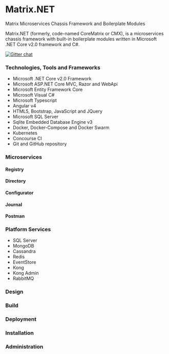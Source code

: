 # Matrix.NET

Matrix Microservices Chassis Framework and Boilerplate Modules

Matrix.NET (formerly, code-named CoreMatrix or CMX), is a microservices chassis framework with built-in boilerplate modules written in Microsoft .NET Core v2.0 framework and C#.

[![Gitter chat](https://badges.gitter.im/gitterHQ/gitter.png)](https://gitter.im/parameshg/matrix.net)

### Technologies, Tools and Frameworks

- Microsoft .NET Core v2.0 Framework
- Microsoft ASP.NET Core MVC, Razor and WebApi
- Microsoft Entity Framework Core
- Microsoft Visual C#
- Microsoft Typescript
- Angular v4
- HTML5, Bootstrap, JavaScript and JQuery
- Microsoft SQL Server
- Sqlite Embedded Database Engine v3
- Docker, Docker-Compose and Docker Swarm
- Kubernetes
- Concourse CI
- Git and GitHub repository

### Microservices

#### Registry
#### Directory
#### Configurator
#### Journal
#### Postman

### Platform Services

- SQL Server
- MongoDB
- Cassandra
- Redis
- EventStore
- Kong
- Kong Admin
- RabbitMQ

### Design

### Build

### Deployment

### Installation

### Administration